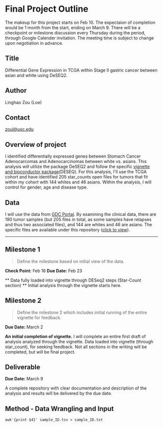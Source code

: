 # Final Project Outline

The makeup for this project starts on Feb 10. The expectaion of completion would be 1 month from the start, ending on March 9. There will be a checkpoint or milestone discussion every Thursday during the period, through Google Calender invitation. The meeting time is subject to change upon negotiation in advance.

## Title
Differential Gene Expression in TCGA within Stage II gastric cancer between asian and white using DeSEQ2.

## Author
Linghao Zou (Loe)

## Contact
zoul@usc.edu

## Overview of project

I identified differentially expressed genes between Stomach Cancer Adenocarcomas and Adenocarcinomas between white vs. asians. This analysis will utilize the package DeSEQ2 and follow the specific [vignette and bioconductor package](http://bioconductor.org/packages/release/bioc/vignettes/DESeq2/inst/doc/DESeq2.html)(DESEQ). For this analysis, I'll use the TCGA cohort and have identified 205 star_counts open files for tumors that fit within my cohort with 144 whites and 46 asians. Within the analysis, I will control for gender, age and disease type. 

## Data

I will use the data from [GDC Portal](https://portal.gdc.cancer.gov/repository). By examining the clinical data, there are 190 tumor samples (but 205 files in total, as some samples have relapses and thus two associated files), and 144 are whites and 46 are asians. The specific files are available under this repository ([click to view](https://github.com/Loe-zou/Final-Project/blob/main/clinical.tsv)).

*********

## Milestone 1

> Define the milestone based on initial view of the data.

**Check Point:** Feb 16
**Due Date:** Feb 23

** Data fully loaded into vignette through DESeq2 steps (Star-Count section) ** Initial analysis through the vignette starts here.


## Milestone 2 

> Define the milestone 2 which includes initial running of the entire vignette for feedback.

**Due Date:** March 2

**An initial completion of vignette.** I will complete an entire first draft of analysis analyzed through the vignette. Data loaded into vignette (through star_count), for seeking feedback.  Not all sections in the writing will be completed, but will be final project.

## Deliverable

**Due Date:** March 9

A complete repository with clear documentation and description of the analysis and results will be delivered by the due date.

## Method - Data Wrangling and Input

```{bash}
awk'{print $4}' sample_ID.tsv > sample_ID.txt
```



